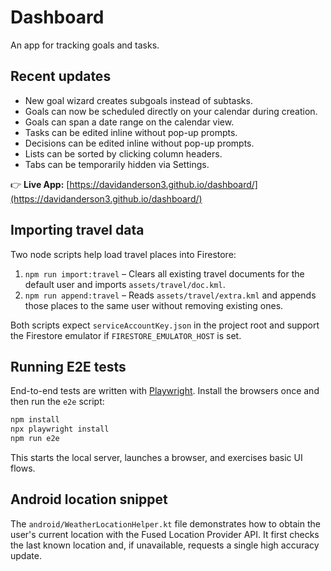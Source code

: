 # Dashboard

An app for tracking goals and tasks.

## Recent updates

- New goal wizard creates subgoals instead of subtasks.
- Goals can now be scheduled directly on your calendar during creation.
- Goals can span a date range on the calendar view.
- Tasks can be edited inline without pop-up prompts.
- Decisions can be edited inline without pop-up prompts.
- Lists can be sorted by clicking column headers.
- Tabs can be temporarily hidden via Settings.

👉 **Live App:** [https://davidanderson3.github.io/dashboard/](https://davidanderson3.github.io/dashboard/)

## Importing travel data

Two node scripts help load travel places into Firestore:

1. `npm run import:travel` – Clears all existing travel documents for the default user and imports `assets/travel/doc.kml`.
2. `npm run append:travel` – Reads `assets/travel/extra.kml` and appends those places to the same user without removing existing ones.

Both scripts expect `serviceAccountKey.json` in the project root and support the Firestore emulator if `FIRESTORE_EMULATOR_HOST` is set.

## Running E2E tests

End-to-end tests are written with [Playwright](https://playwright.dev/). Install
the browsers once and then run the `e2e` script:

```bash
npm install
npx playwright install
npm run e2e
```

This starts the local server, launches a browser, and exercises basic UI flows.

## Android location snippet

The `android/WeatherLocationHelper.kt` file demonstrates how to obtain the user's current
location with the Fused Location Provider API. It first checks the last known
location and, if unavailable, requests a single high accuracy update.
